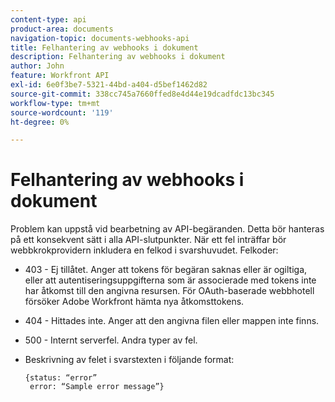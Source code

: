 ```yaml
---
content-type: api
product-area: documents
navigation-topic: documents-webhooks-api
title: Felhantering av webhooks i dokument
description: Felhantering av webhooks i dokument
author: John
feature: Workfront API
exl-id: 6e0f3be7-5321-44bd-a404-d5bef1462d82
source-git-commit: 338cc745a7660ffed8e4d44e19dcadfdc13bc345
workflow-type: tm+mt
source-wordcount: '119'
ht-degree: 0%

---
```


# Felhantering av webhooks i dokument

Problem kan uppstå vid bearbetning av API-begäranden. Detta bör hanteras på ett konsekvent sätt i alla API-slutpunkter. När ett fel inträffar bör webbkrokprovidern inkludera en felkod i svarshuvudet. Felkoder:

* 403 - Ej tillåtet. Anger att tokens för begäran saknas eller är ogiltiga, eller att autentiseringsuppgifterna som är associerade med tokens inte har åtkomst till den angivna resursen. För OAuth-baserade webbhotell försöker Adobe Workfront hämta nya åtkomsttokens.

* 404 - Hittades inte. Anger att den angivna filen eller mappen inte finns.

* 500 - Internt serverfel. Andra typer av fel.

* Beskrivning av felet i svarstexten i följande format:

   ```
   {status: “error”
    error: “Sample error message”}
   ```
